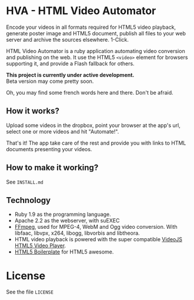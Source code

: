 # HVA - HTML Video Automator

Encode your videos in all formats required for HTML5 video playback, generate poster image and HTML5 document, publish all  files to your web server and archive the sources elsewhere. 1-Click.

HTML Video Automator is a ruby application automating video conversion and publishing on the web. It use the HTML5 `<video>` element for browsers supporting it, and provide a Flash fallback for others.

**This project is currently under active development.**  
Beta version may come pretty soon.

Oh, you may find some french words here and there. Don't be afraid.

## How it works?

Upload some videos in the dropbox, point your browser at the app's url, select one or more videos and hit "Automate!".

That's it! The app take care of the rest and provide you with links to HTML documents presenting your videos.

## How to make it working?

See `INSTALL.md`

## Technology

- Ruby 1.9 as the programming language.
- Apache 2.2 as the webserver, with suEXEC
- [FFmpeg](http://ffmpeg.org/), used for MPEG-4, WebM and Ogg video conversion. With libfaac, libvpx, x264, libogg, libvorbis and libtheora.
- HTML video playback is powered with the super compatible [VideoJS HTML5 Video Player](http://videojs.com/).
- [HTML5 Boilerplate](http://html5boilerplate.com/) for HTML5 awesome.

# License

See the file `LICENSE`
